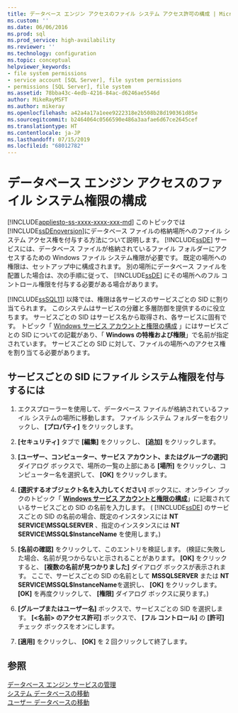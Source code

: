 ```yaml
---
title: データベース エンジン アクセスのファイル システム アクセス許可の構成 | Microsoft Docs
ms.custom: ''
ms.date: 06/06/2016
ms.prod: sql
ms.prod_service: high-availability
ms.reviewer: ''
ms.technology: configuration
ms.topic: conceptual
helpviewer_keywords:
- file system permissions
- service account [SQL Server], file system permissions
- permissions [SQL Server], file system
ms.assetid: 78bba43c-4edb-4216-84ac-d6246ae5546d
author: MikeRayMSFT
ms.author: mikeray
ms.openlocfilehash: a42a4a17a1eee9222318e2b508b28d190361d85e
ms.sourcegitcommit: b2464064c0566590e486a3aafae6d67ce2645cef
ms.translationtype: HT
ms.contentlocale: ja-JP
ms.lasthandoff: 07/15/2019
ms.locfileid: "68012782"
---
```

# <a name="configure-file-system-permissions-for-database-engine-access"></a>データベース エンジン アクセスのファイル システム権限の構成
[!INCLUDE[appliesto-ss-xxxx-xxxx-xxx-md](../../includes/appliesto-ss-xxxx-xxxx-xxx-md.md)]
  このトピックでは [!INCLUDE[ssDEnoversion](../../includes/ssdenoversion-md.md)]にデータベース ファイルの格納場所へのファイル システム アクセス権を付与する方法について説明します。 [!INCLUDE[ssDE](../../includes/ssde-md.md)] サービスには、データベース ファイルが格納されているファイル フォルダーにアクセスするための Windows ファイル システム権限が必要です。 既定の場所への権限は、セットアップ中に構成されます。 別の場所にデータベース ファイルを配置した場合は、次の手順に従って、 [!INCLUDE[ssDE](../../includes/ssde-md.md)] にその場所へのフル コントロール権限を付与する必要がある場合があります。  
  
 [!INCLUDE[ssSQL11](../../includes/sssql11-md.md)] 以降では、権限は各サービスのサービスごとの SID に割り当てられます。 このシステムはサービスの分離と多層防御を提供するのに役立ちます。 サービスごとの SID はサービス名から取得され、各サービスに固有です。 トピック「 [Windows サービス アカウントと権限の構成](../../database-engine/configure-windows/configure-windows-service-accounts-and-permissions.md) 」にはサービスごとの SID についての記載があり、「 **Windows の特権および権限**」で名前が指定されています。 サービスごとの SID に対して、ファイルの場所へのアクセス権を割り当てる必要があります。  
  
## <a name="to-grant-file-system-permission-to-the-per-service-sid"></a>サービスごとの SID にファイル システム権限を付与するには  
  
1.  エクスプローラーを使用して、データベース ファイルが格納されているファイル システムの場所に移動します。 ファイル システム フォルダーを右クリックし、 **[プロパティ]** をクリックします。  
  
2.  **[セキュリティ]** タブで **[編集]** をクリックし、 **[追加]** をクリックします。  
  
3.  **[ユーザー、コンピューター、サービス アカウント、またはグループの選択]** ダイアログ ボックスで、場所の一覧の上部にある **[場所]** をクリックし、コンピューター名を選択して、 **[OK]** をクリックします。  
  
4.  **[選択するオブジェクト名を入力してください]** ボックスに、オンライン ブックのトピック「 [**Windows サービス アカウントと権限の構成**](../../database-engine/configure-windows/configure-windows-service-accounts-and-permissions.md)」に記載されているサービスごとの SID の名前を入力します。 ( [!INCLUDE[ssDE](../../includes/ssde-md.md)] のサービスごとの SID の名前の場合、既定のインスタンスには **NT SERVICE\MSSQLSERVER** 、指定のインスタンスには **NT SERVICE\MSSQL$InstanceName** を使用します。)  
  
5.  **[名前の確認]** をクリックして、このエントリを検証します。 (検証に失敗した場合、名前が見つからないと示されることがあります。 **[OK]** をクリックすると、 **[複数の名前が見つかりました]** ダイアログ ボックスが表示されます。 ここで、サービスごとの SID の名前として **MSSQLSERVER** または **NT SERVICE\MSSQL$InstanceName**を選択し、 **[OK]** をクリックします。  **[OK]** を再度クリックして、 **[権限]** ダイアログ ボックスに戻ります。)   
6.  **[グループまたはユーザー名]** ボックスで、サービスごとの SID を選択します。 **[\<名前> のアクセス許可]** ボックスで、 **[フル コントロール]** の **[許可]** チェック ボックスをオンにします。  
  
7. **[適用]** をクリックし、 **[OK]** を 2 回クリックして終了します。  
  
## <a name="see-also"></a>参照  
 [データベース エンジン サービスの管理](../../database-engine/configure-windows/manage-the-database-engine-services.md)   
 [システム データベースの移動](../../relational-databases/databases/move-system-databases.md)   
 [ユーザー データベースの移動](../../relational-databases/databases/move-user-databases.md)  
  
  
